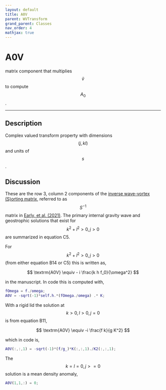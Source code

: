 ```yaml
---
layout: default
title: A0V
parent: WVTransform
grand_parent: Classes
nav_order: 4
mathjax: true
---
```


#  A0V

matrix component that multiplies $$\tilde{v}$$ to compute $$A_0$$.


---

## Description
Complex valued transform property with dimensions $$(j,kl)$$ and units of $$s$$.

## Discussion

These are the row 3, column 2 components of the [inverse wave-vortex (S)orting matrix](/mathematical-introduction/transformations.html), referred to as $$S^{-1}$$ matrix in [Early, et al. (2021)](https://doi.org/10.1017/jfm.2020.995). The primary internal gravity wave and geostrophic solutions that exist for $$k^2+l^2>0, j>0$$ are summarized in equation C5.

For $$k^2+l^2>0, j>0$$ (from either equation B14 or C5) this is written as,

$$
\textrm{A0V} \equiv - i \frac{k h f_0}{\omega^2}
$$

in the manuscript. In code this is computed with,

```matlab
fOmega = f./omega;
A0V = -sqrt(-1)*self.h.*(fOmega./omega) .* K;
```

With a rigid lid the solution at $$k>0, l>0, j=0$$ is from equation B11,

$$
\textrm{A0V} \equiv -i \frac{f k}{g K^2}
$$

which in code is,

```matlab
A0V(:,:,1) = -sqrt(-1)*(f/g_)*K(:,:,1)./K2(:,:,1);
```

The $$k=l=0, j>=0$$ solution is a mean density anomaly,

```matlab
A0V(1,1,:) = 0;
```


